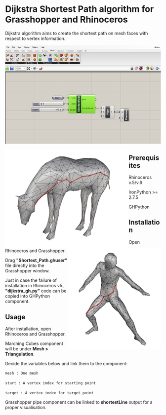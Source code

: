 # Dijkstra Shortest Path algorithm for Grasshopper and Rhinoceros

Dijkstra algorithm aims to create the shortest path on mesh faces with respect to vertex information.

![](./images/dijkstra_gh.JPG)

<img src="./images/horse-dijkstra.JPG" align="left" width="400">

<img src="./images/man-dijkstra.JPG" align="right" width="300">

## Prerequisites

Rhinoceros v.5/v.6

IronPython >= 2.7.5

GHPython

## Installation

Open Rhinoceros and Grasshopper.

Drag **"Shortest_Path.ghuser"** file directly into the Grasshopper window.

Just in case the failure of installation in Rhinoceros v5., **"dijkstra_gh.py"** code can be copied into GHPython component.

## Usage

After installation, open Rhinoceros and Grasshopper.

Marching Cubes component will be under **Mesh > Triangulation**.

Decide the variables below and link them to the component: 

    mesh : One mesh

    start : A vertex index for starting point
    
    target : A vertex index for target point

Grasshopper pipe component can be linked to **shortestLine** output for a proper visualisation.
